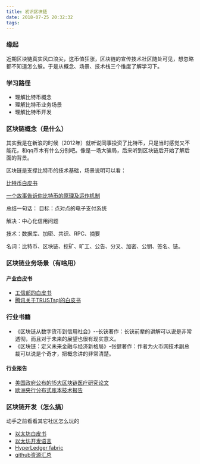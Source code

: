 ```yaml
---
title: 初识区块链
date: 2018-07-25 20:32:32
tags:
---
```


### 缘起

近期区块链真实风口浪尖，这币值狂涨，区块链的宣传技术社区随处可见，想忽略都不知道怎么躲。于是从概念、场景、技术栈三个维度了解学习下。

### 学习路径

- 理解比特币概念
- 理解比特币业务场景
- 理解比特币开发

### 区块链概念（是什么）

其实我是在新浪的时候（2012年）就听说同事投资了比特币，只是当时感觉又不能花，和qq币木有什么分别吧。像是一场大骗局，后来听到区块链后开始了解后面的背景。

区块链是支撑比特币的技术基础，场景说明可以看：

[比特币白皮书](http://www.8btc.com/wiki/bitcoin-a-peer-to-peer-electronic-cash-system)

[一个故事告诉你比特币的原理及运作机制](http://blog.codinglabs.org/articles/bitcoin-mechanism-make-easy.html)

总结一句话： 目标：点对点的电子支付系统

解决：中心化信用问题

技术：数据库、加密、共识、RPC、摘要

名词：比特币、区块链、挖矿、旷工、公告、分叉、加密、公钥、签名、链。

### 区块链业务场景（有啥用）

#### 产业白皮书

- [工信部的白皮书](http://www.miit.gov.cn/n1146290/n1146402/n1146445/c6180238/content.html)
- [腾讯关于TRUSTsql的白皮书](https://trustsql.qq.com/chain_oss/TrustSQL_WhitePaper.html)

### 行业书籍

- 《区块链从数字货币到信用社会》--长铗著作：长铗前辈的讲解可以说是非常透彻，而且对于未来的展望也很有现实意义。
- 《区块链：定义未来金融与经济新格局》-张健著作：作者为火币网技术副总裁可以说是个奇才，把概念讲的非常清楚。

#### 行业报告

- [美国政府公布的15大区块链医疗研究论文](http://www.8btc.com/blockchain-research-contest)
- [欧洲央行分布式账本技术报告](http://www.8btc.com/distributed-ledger-tech)

### 区块链开发（怎么搞）

动手之前看看其它社区怎么玩的

- [以太坊白皮书](https://ethfans.org/wikis/以太坊白皮书)
- [以太坊开发语言](https://solidity.readthedocs.io/en/develop/)
- [HyperLedger fabric](https://www.hyperledger.org/projects/fabric)
- [github资源汇总](https://github.com/LiuBoyu/blockchain)